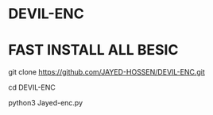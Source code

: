 # DEVIL-ENC

# FAST INSTALL ALL BESIC
git clone https://github.com/JAYED-HOSSEN/DEVIL-ENC.git

cd DEVIL-ENC

python3 Jayed-enc.py


